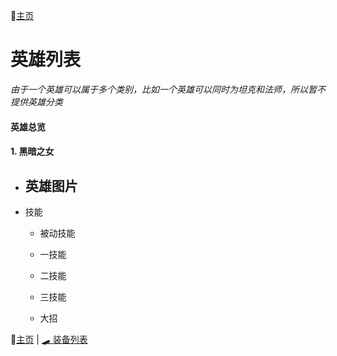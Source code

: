 📖[主页](../README.md)

# 英雄列表
*由于一个英雄可以属于多个类别，比如一个英雄可以同时为坦克和法师，所以暂不提供英雄分类*
#### 英雄总览

#### 1. 黑暗之女

- 英雄图片
    -
- 技能
    - 被动技能

    - 一技能

    - 二技能

    - 三技能
    - 大招


📖[主页](../README.md) | [🛹 装备列表](../items/装备列表.md)
